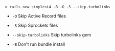 ```
> rails new simplest4 -B -O -S --skip-turbolinks
```

- `-O` Skip Active Record files
- `-S` Skip Sprockets files
- `--skip-turbolinks` Skip turbolinks gem

- `-B` Don't run bundle install
